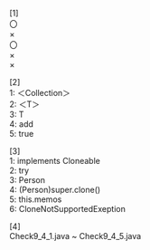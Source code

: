 [1]  
〇  
×  
〇  
×  
×  

[2]  
1: ＜Collection＞  
2: ＜T＞  
3: T  
4: add  
5: true  

[3]  
1: implements Cloneable  
2: try  
3: Person  
4: (Person)super.clone()  
5: this.memos  
6: CloneNotSupportedExeption  

[4]  
Check9_4_1.java ~ Check9_4_5.java